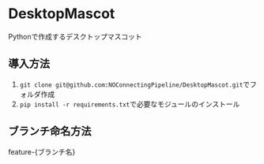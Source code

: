 # DesktopMascot

Pythonで作成するデスクトップマスコット

## 導入方法

1. ```git clone git@github.com:NOConnectingPipeline/DesktopMascot.git```でフォルダ作成
2. ```pip install -r requirements.txt```で必要なモジュールのインストール

## ブランチ命名方法

feature-{ブランチ名}